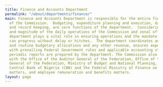 ```yaml
---
title: Finance and Accounts Department
permalink: "/about/departments/finance/"
main: Finance and Accounts Department is responsible for the entire financial operations
  of the Commission.  Budgeting, expenditure planning and execution, day to day management
  and record keeping, are core functions of the department.  Considering the size
  and magnitude of the daily operations of the Commission and zonal offices, this
  department plays a vital role in ensuring operations and the mandate of the Commission
  can progress without delay or hitches.  The department coordinates and manages periodic
  and routine budgetary allocations and any other revenue, ensures expenditure compliance
  with prevailing Federal Government rules and applicable accounting standards. Statutorily,
  periodic reports are prepared by the department. The Commission also interfaces
  with the Office of the Auditor General of the Federation, Office of the Accountant
  General of the Federation, Ministry of Budget and National Planning, Budget Office,
  Central Bank of Nigeria (CBN) and the Federal Ministry of Finance on general finance
  matters, and employee remuneration and benefits matters.
layout: page
---
```


